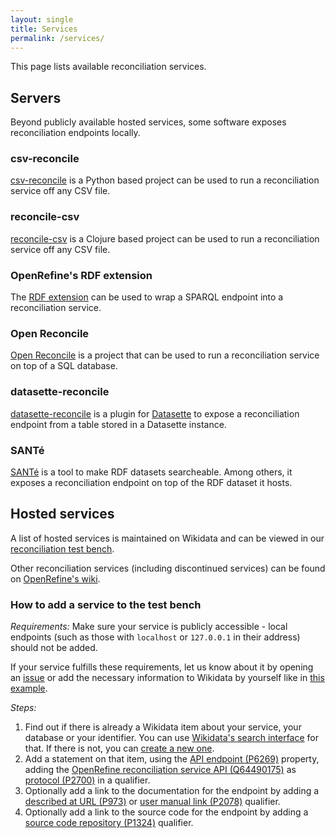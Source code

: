 ```yaml
---
layout: single
title: Services
permalink: /services/
---
```


This page lists available reconciliation services.

## Servers

Beyond publicly available hosted services, some software exposes reconciliation endpoints locally.

### csv-reconcile

[csv-reconcile](https://pypi.org/project/csv-reconcile/) is a Python based project can be used to run a reconciliation service off any CSV file.

### reconcile-csv

[reconcile-csv](http://okfnlabs.org/reconcile-csv/) is a Clojure based project can be used to run a reconciliation service off any CSV file.

### OpenRefine's RDF extension

The [RDF extension](https://github.com/stkenny/grefine-rdf-extension) can be used to wrap a SPARQL endpoint into a reconciliation service.

### Open Reconcile

[Open Reconcile](https://github.com/OpenRefine/open-reconcile) is a project that can be used to run a reconciliation service on top of a SQL database.

### datasette-reconcile

[datasette-reconcile](https://github.com/drkane/datasette-reconcile) is a plugin for [Datasette](https://docs.datasette.io/en/stable/) to expose a reconciliation endpoint from a table stored in a Datasette instance.

### SANTé

[SANTé](https://github.com/AKSW/sante) is a tool to make RDF datasets searcheable. Among others, it exposes a reconciliation endpoint on top of the RDF dataset it hosts.

## Hosted services

A list of hosted services is maintained on Wikidata and can be viewed
in our [reconciliation test bench](https://reconciliation-api.github.io/testbench/).

Other reconciliation services (including discontinued services) can be found on [OpenRefine's wiki](https://github.com/OpenRefine/OpenRefine/wiki/Reconcilable-Data-Sources).

### How to add a service to the test bench

*Requirements:* Make sure your service is publicly accessible - local endpoints (such as those with `localhost` or `127.0.0.1` in their address) should not be added.

If your service fulfills these requirements, let us know about it by opening an [issue](https://github.com/reconciliation-api/census/issues) or add the necessary information to Wikidata by yourself like in [this example](https://www.wikidata.org/wiki/Q922063#P6269).

*Steps:*
1. Find out if there is already a Wikidata item about your service, your database or your identifier. You can use [Wikidata's search interface](https://www.wikidata.org/wiki/Special:Search?ns0=1) for that. If there is not, you can [create a new one](https://www.wikidata.org/wiki/Special:NewItem).
1. Add a statement on that item, using the [API endpoint (P6269)](https://www.wikidata.org/wiki/Property:P6269) property, adding the [OpenRefine reconciliation service API (Q64490175)](https://www.wikidata.org/wiki/Q64490175) as [protocol (P2700)](https://www.wikidata.org/wiki/Property:P2700) in a qualifier.
1. Optionally add a link to the documentation for the endpoint by adding a [described at URL (P973)](https://www.wikidata.org/wiki/Property:P973) or [user manual link (P2078)](https://www.wikidata.org/wiki/Property:P2078) qualifier.
1. Optionally add a link to the source code for the endpoint by adding a [source code repository (P1324)](https://www.wikidata.org/wiki/Property:P1324) qualifier.


